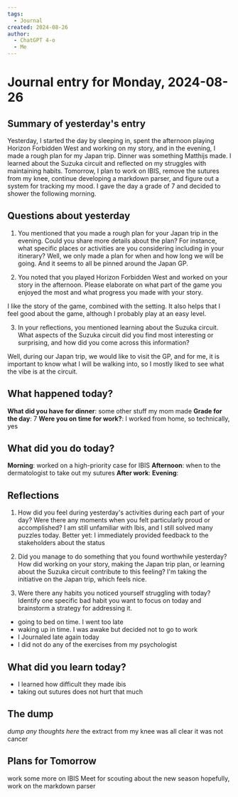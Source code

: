 ```yaml
---
tags:
  - Journal
created: 2024-08-26
author:
  - ChatGPT 4-o
  - Me
---
```

# Journal entry for Monday, 2024-08-26

## Summary of yesterday's entry

Yesterday, I started the day by sleeping in, spent the afternoon playing Horizon Forbidden West and working on my story, and in the evening, I made a rough plan for my Japan trip. Dinner was something Matthijs made. I learned about the Suzuka circuit and reflected on my struggles with maintaining habits. Tomorrow, I plan to work on IBIS, remove the sutures from my knee, continue developing a markdown parser, and figure out a system for tracking my mood. I gave the day a grade of 7 and decided to shower the following morning.

## Questions about yesterday

1. You mentioned that you made a rough plan for your Japan trip in the evening. Could you share more details about the plan? For instance, what specific places or activities are you considering including in your itinerary?
Well, we only made a plan for when and how long we will be going. And it seems to all be pinned around the Japan GP.

2. You noted that you played Horizon Forbidden West and worked on your story in the afternoon. Please elaborate on what part of the game you enjoyed the most and what progress you made with your story.

I like the story of the game, combined with the setting. It also helps that I feel good about the game, although I probably play at an easy level.

3. In your reflections, you mentioned learning about the Suzuka circuit. What aspects of the Suzuka circuit did you find most interesting or surprising, and how did you come across this information?

Well, during our Japan trip, we would like to visit the GP, and for me, it is important to know what I will be walking into, so I mostly liked to see what the vibe is at the circuit.

## What happened today?

**What did you have for dinner**: some other stuff my mom made
**Grade for the day**: 7
**Were you on time for work?**: I worked from home, so technically, yes

## What did you do today?

**Morning**: worked on a high-priority case for IBIS
**Afternoon**: when to the dermatologist to take out my sutures
**After work**:
**Evening**:

## Reflections

1. How did you feel during yesterday's activities during each part of your day? Were there any moments when you felt particularly proud or accomplished?
I am still unfamiliar with Ibis, and I still solved many puzzles today.
Better yet: I immediately provided feedback to the stakeholders about the status

2. Did you manage to do something that you found worthwhile yesterday? How did working on your story, making the Japan trip plan, or learning about the Suzuka circuit contribute to this feeling?
I'm taking the initiative on the Japan trip, which feels nice.

3. Were there any habits you noticed yourself struggling with today? Identify one specific bad habit you want to focus on today and brainstorm a strategy for addressing it.

- going to bed on time. I went too late
- waking up in time. I was awake but decided not to go to work
- I Journaled late again today
- I did not do any of the exercises from my psychologist

## What did you learn today?

- I learned how difficult they made ibis
- taking out sutures does not hurt that much

## The dump

*dump any thoughts here*
the extract from my knee was all clear it was not cancer

## Plans for Tomorrow

work some more on IBIS
Meet for scouting about the new season
hopefully, work on the markdown parser
